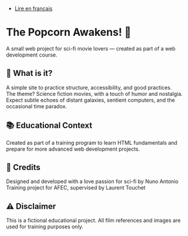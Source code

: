 - [Lire en français](README.fr.md)

# The Popcorn Awakens! 🍿 

A small web project for sci-fi movie lovers — created as part of a web development course.

## 🌌 What is it?

A simple site to practice structure, accessibility, and good practices.  
The theme? Science fiction movies, with a touch of humor and nostalgia.  
Expect subtle echoes of distant galaxies, sentient computers, and the occasional time paradox.

## 📚 Educational Context

Created as part of a training program to learn HTML fundamentals and prepare for more advanced web development projects.

## 🤖 Credits

Designed and developed with a love passion for sci-fi by Nuno Antonio 
Training project for AFEC, supervised by Laurent Touchet

## ⚠️ Disclaimer

This is a fictional educational project. All film references and images are used for training purposes only.